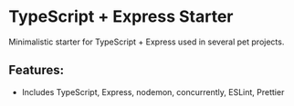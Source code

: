 # TypeScript + Express Starter

Minimalistic starter for TypeScript + Express used in several pet projects.

## Features:

- Includes TypeScript, Express, nodemon, concurrently, ESLint, Prettier
